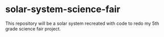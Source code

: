 # solar-system-science-fair
This repository will be a solar system recreated with code to redo my 5th grade science fair project.
